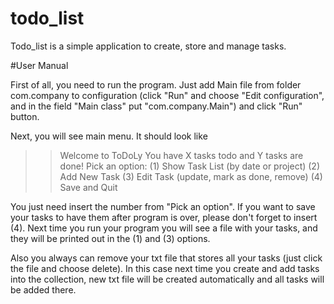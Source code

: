 # todo_list

Todo_list is a simple application to create, store and manage tasks.


#User Manual

First of all, you need to run the program. Just add Main file from folder com.company to configuration
(click "Run" and choose "Edit configuration", and in the field "Main class" put "com.company.Main") and click "Run" button.

Next, you will see main menu. It should look like
>> Welcome to ToDoLy
>> You have X tasks todo and Y tasks are done!
>> Pick an option:
>> (1) Show Task List (by date or project)
>> (2) Add New Task
>> (3) Edit Task (update, mark as done, remove)
>> (4) Save and Quit
>>

You just need insert the number from "Pick an option". If you want to save your tasks to have them after program is over,
 please don't forget to insert (4). Next time you run your program you will see a file with your tasks,
 and they will be printed out in the (1) and (3) options.

 Also you always can remove your txt file that stores all your tasks (just click the file and choose delete).
 In this case next time you create and add tasks into the collection, new txt file will be created automatically
 and all tasks will be added there.

